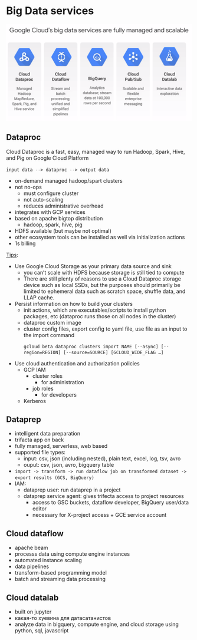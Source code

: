# Big Data services

![alt](./images/big-data-services.png)

## Dataproc

Cloud Dataproc is a fast, easy, managed way to run Hadoop, Spark, Hive, and Pig on Google Cloud Platform

`input data --> dataproc --> output data`

- on-demand managed hadoop/spart clusters
- not no-ops
    - must configure cluster
    - not auto-scaling
    - reduces administrative overhead
- integrates with GCP services
- based on apache bigtop distribution
    - hadoop, spark, hive, pig
- HDFS available (but maybe not optimal)
- other ecosystem tools can be installed as well via initialization actions
- 1s billing

[Tips](https://cloud.google.com/blog/products/data-analytics/10-tips-for-building-long-running-clusters-using-cloud-dataproc):
- Use Google Cloud Storage as your primary data source and sink
    - you can’t scale with HDFS because storage is still tied to compute
    - There are still plenty of reasons to use a Cloud Dataproc storage device such as local SSDs, but  the purposes should primarily be limited to ephemeral data such as scratch space, shuffle data, and LLAP cache.
- Persist information on how to build your clusters
    - init actions, which are executables/scripts to install python packages, etc (dataproc runs those on all nodes in the cluster)
    - dataproc custom image
    - cluster config files, export config to yaml file, use file as an input to the import command
        ```
        gcloud beta dataproc clusters import NAME [--async] [--region=REGION] [--source=SOURCE] [GCLOUD_WIDE_FLAG …]
        ````
- Use cloud authentication and authorization policies
    - GCP IAM
        - cluster roles
            - for administration
        - job roles
            - for developers
    - Kerberos

## Dataprep

- intelligent data preparation
- trifacta app on back
- fully managed, serverless, web based
- supported file types:
    - input: csv, json (including nested), plain text, excel, log, tsv, avro
    - ouput: csv, json, avro, bigquery table
- `import -> transform -> run dataflow job on transformed dataset -> export results (GCS, BigQuery)`
- IAM:
    - dataprep user: run dataprep in a project
    - dataprep service agent: gives trifecta access to project resources
        - access to GSC buckets, dataflow developer, BigQuery user/data editor
        - necessary for X-project access + GCE service account

## Cloud dataflow

- apache beam
- processs data using compute engine instances
- automated instance scaling
- data pipelines
- transform-based programming model
- batch and streaming data processing

## Cloud datalab

- built on jupyter
- какая-то хуевина для датасатанистов
- analyze data in bigquery, compute engine, and cloud storage using python, sql, javascript
